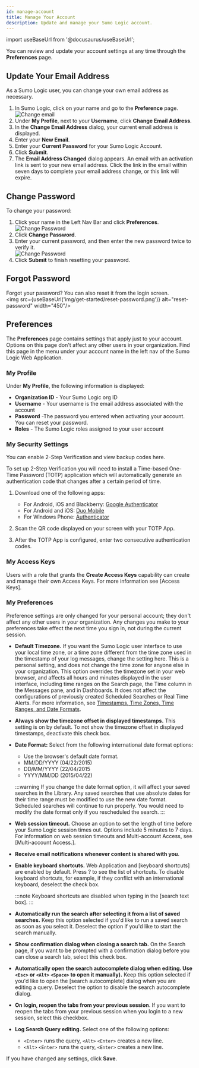 ```yaml
---
id: manage-account
title: Manage Your Account
description: Update and manage your Sumo Logic account.
---
```


import useBaseUrl from '@docusaurus/useBaseUrl';

You can review and update your account settings at any time through the **Preferences** page.

## Update Your Email Address

As a Sumo Logic user, you can change your own email address as necessary.

1. In Sumo Logic, click on your name and go to the **Preference** page.<br/>![Change email](/img/get-started/change-email.png)
1. Under **My Profile**, next to your **Username**, click **Change Email Address**.
1. In the **Change Email Address** dialog, your current email address is displayed.
1. Enter your **New Email**.
1. Enter your **Current Password** for your Sumo Logic Account.
1. Click **Submit**.
1. The **Email Address Changed** dialog appears. An email with an activation link is sent to your new email address. Click the link in the email within seven days to complete your email address change, or this link will expire.

## Change Password

To change your password:
1. Click your name in the Left Nav Bar and click **Preferences**. <br/> ![Change Password](/img/get-started/change-password.png)
1. Click **Change Password**.
1. Enter your current password, and then enter the new password twice to verify it.<br/>  ![Change Password](/img/get-started/change-password2.png)
1. Click **Submit** to finish resetting your password.

## Forgot Password

Forgot your password? You can also reset it from the login screen. <br/><img src={useBaseUrl('img/get-started/reset-password.png')} alt="reset-password" width="450"/>


## Preferences

The **Preferences** page contains settings that apply just to your account. Options on this page don't affect any other users in your organization. Find this page in the menu under your account name in the left nav of the Sumo Logic Web Application.

### My Profile

Under **My Profile**, the following information is displayed:

* **Organization ID** - Your Sumo Logic org ID
* **Username** - Your username is the email address associated with the account
* **Password** -The password you entered when activating your account. You can reset your password.
* **Roles** - The Sumo Logic roles assigned to your user account

### My Security Settings

You can enable 2-Step Verification and view backup codes here.

To set up 2-Step Verification you will need to install a Time-based One-Time Password (TOTP) application which will automatically generate an authentication code that changes after a certain period of time.

1. Download one of the following apps:

    - For Android, iOS and Blackberry: [Google Authenticator](https://support.google.com/accounts/answer/1066447?hl=en)
    - For Android and iOS: [Duo Mobile](https://duo.com/product/trusted-users/two-factor-authentication/duo-mobile)
    - For Windows Phone: [Authenticator](https://www.microsoft.com/en-us/store/p/authenticator/9wzdncrfj3rj)

1. Scan the QR code displayed on your screen with your TOTP App.
1. After the TOTP App is configured, enter two consecutive authentication codes.

### My Access Keys

Users with a role that grants the **Create Access Keys** capability can create and manage their own Access Keys. For more information see [Access Keys].

### My Preferences

Preference settings are only changed for your personal account; they don't affect any other users in your organization. Any changes you make to your preferences take effect the next time you sign in, not during the current session.

- **Default Timezone.** If you want the Sumo Logic user interface to use your local time zone, or a time zone different from the time zone used in the timestamp of your log messages, change the setting here. This is a personal setting, and does not change the time zone for anyone else in your organization. This option overrides the timezone set in your web browser, and affects all hours and minutes displayed in the user interface, including time ranges on the Search page, the Time column in the Messages pane, and in Dashboards. It does not affect the configurations of previously created Scheduled Searches or Real Time Alerts. For more information, see [Timestamps, Time Zones, Time Ranges, and Date Formats](docs/send-data/reference-information/time-reference.md).
- **Always show the timezone offset in displayed timestamps.** This setting is on by default. To not show the timezone offset in displayed timestamps, deactivate this check box.
- **Date Format:** Select from the following international date format options:
    * Use the browser's default date format.
    * MM/DD/YYYY (04/22/2015)
    * DD/MM/YYYY (22/04/2015
    * YYYY/MM/DD (2015/04/22)

    :::warning
    If you change the date format option, it will affect your saved searches in the Library. Any saved searches that use absolute dates for their time range must be modified to use the new date format. Scheduled searches will continue to run properly. You would need to modify the date format only if you rescheduled the search.
    :::

- **Web session timeout.** Choose an option to set the length of time before your Sumo Logic session times out. Options include 5 minutes to 7 days. For information on web session timeouts and Multi-account Access, see [Multi-account Access.].
- **Receive email notifications whenever content is shared with you**.
- **Enable keyboard shortcuts.** Web Application and [keyboard shortcuts] are enabled by default. Press ? to see the list of shortcuts. To disable keyboard shortcuts, for example, if they conflict with an international keyboard, deselect the check box.

  :::note
  Keyboard shortcuts are disabled when typing in the [search text box].
  :::

- **Automatically run the search after selecting it from a list of saved searches.** Keep this option selected if you'd like to run a saved search as soon as you select it. Deselect the option if you'd like to start the search manually.
- **Show confirmation dialog when closing a search tab.** On the Search page, if you want to be prompted with a confirmation dialog before you can close a search tab, select this check box.
- **Automatically open the search autocomplete dialog when editing. Use `<Esc>` or `<Alt>` `<Space>` to open it manually).** Keep this option selected if you'd like to open the [search autocomplete] dialog when you are editing a query. Deselect the option to disable the search autocomplete dialog.
- **On login, reopen the tabs from your previous session**. If you want to reopen the tabs from your previous session when you login to a new session, select this checkbox.
- **Log Search Query editing.** Select one of the following options:

    - `<Enter>` runs the query, `<Alt>` `<Enter>` creates a new line.
    - `<Alt>` `<Enter>` runs the query, `<Enter>` creates a new line.

If you have changed any settings, click **Save**.
